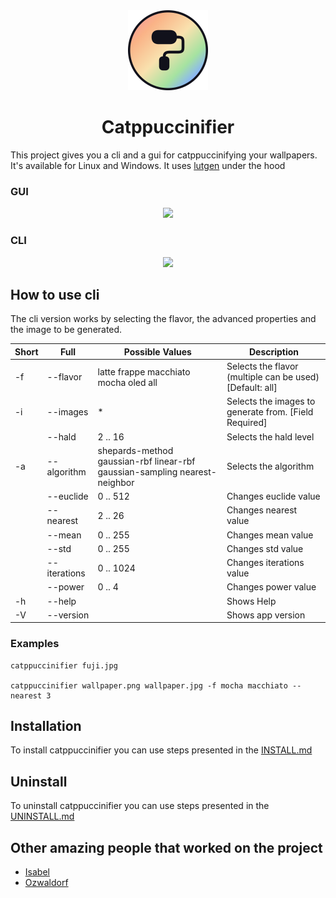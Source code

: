 <div align="center">

<img src="./src/assets/catppuccinifier.png" height="128" width="128">
<h1>Catppuccinifier</h1>

</div>

This project gives you a cli and a gui for catppuccinifying your wallpapers. It's available for Linux and Windows. It uses [lutgen](https://github.com/ozwaldorf/lutgen-rs) under the hood

<h3>GUI</h3>
<div align="center">
<img src="https://github.com/user-attachments/assets/a9c86c19-1c00-4c83-8b43-007086743ce1" width="1000">
</div>

<h3>CLI</h3>
<div align="center">
<img src="https://github.com/user-attachments/assets/86a3ebe8-8281-4120-80cb-c0fc20ff758e" width="1000">
</div>


## How to use cli
The cli version works by selecting the flavor, the advanced properties and the image to be generated.

|Short|Full|Possible Values|Description|
------|----|---------------|-----------|
|-f|--flavor|latte frappe macchiato mocha oled all| Selects the flavor (multiple can be used) [Default: all]|
|-i|--images| * | Selects the images to generate from. [Field Required] |
|  |--hald| 2 .. 16 | Selects the hald level|
|-a|--algorithm| shepards-method gaussian-rbf linear-rbf gaussian-sampling nearest-neighbor | Selects the algorithm|
|  |--euclide| 0 .. 512 | Changes euclide value|
|  |--nearest| 2 .. 26 | Changes nearest value|
|  |--mean| 0 .. 255 | Changes mean value|
|  |--std| 0 .. 255 | Changes std value|
|  |--iterations| 0 .. 1024 | Changes iterations value|
|  |--power| 0 .. 4 | Changes power value|
|-h|--help| | Shows Help|
|-V|--version| | Shows app version|

### Examples
    catppuccinifier fuji.jpg

    catppuccinifier wallpaper.png wallpaper.jpg -f mocha macchiato --nearest 3

## Installation
To install catppuccinifier you can use steps presented in the [INSTALL.md](https://github.com/lighttigerXIV/catppuccinifier/blob/master/INSTALL.md)

## Uninstall
To uninstall catppuccinifier you can use steps presented in the [UNINSTALL.md](https://github.com/lighttigerXIV/catppuccinifier/blob/master/UNINSTALL.md)

## Other amazing people that worked on the project
- [Isabel](https://github.com/isabelroses)
- [Ozwaldorf](https://github.com/ozwaldorf/lutgen-rs)

